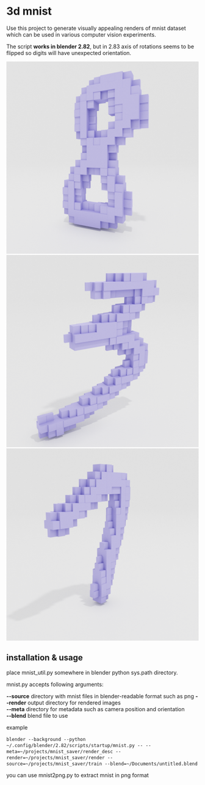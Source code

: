 # 3d mnist

Use this project to generate visually appealing renders of mnist
dataset which can be used in various computer vision experiments.

The script **works in blender 2.82**, but in 2.83 axis of rotations seems to be flipped so digits will have unexpected orientation.


<img src="https://github.com/noskill/3d-mnist/blob/main/images/000006_8.png" width="512">
<img src="https://github.com/noskill/3d-mnist/blob/main/images/000030_3.png" width="512">
<img src="https://github.com/noskill/3d-mnist/blob/main/images/000199_7.png" width="512">


## installation & usage

place mnist_util.py somewhere in blender python sys.path directory.

mnist.py accepts following arguments:

**--source**  directory with mnist files in blender-readable format such as png
**--render**  output directory for rendered images  
**--meta** directory for metadata such as camera position and orientation  
**--blend** blend file to use

example
```
blender --background --python ~/.config/blender/2.82/scripts/startup/mnist.py -- --meta=~/projects/mnist_saver/render_desc --render=~/projects/mnist_saver/render --source=~/projects/mnist_saver/train --blend=~/Documents/untitled.blend
```

you can use mnist2png.py to extract mnist in png format
